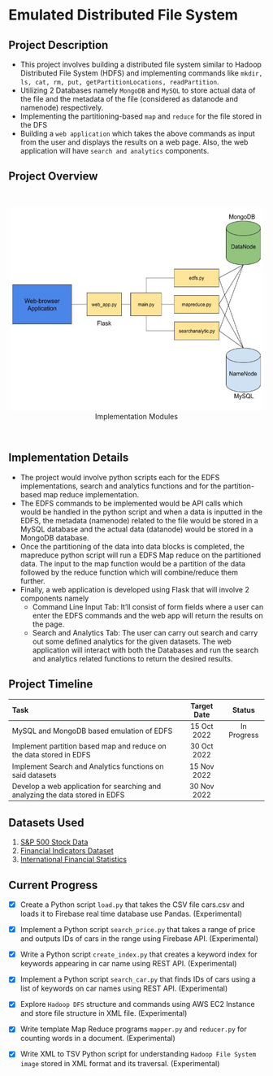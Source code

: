 # Emulated Distributed File System

## Project Description

* This project involves building a distributed file system similar to Hadoop Distributed File System (HDFS) and implementing commands like `mkdir, ls, cat, rm, put, getPartitionLocations, readPartition`.
* Utilizing 2 Databases namely `MongoDB` and `MySQL` to store actual data of the file and the metadata of the file (considered as datanode and namenode) respectively.
* Implementing the partitioning-based `map` and `reduce` for the file stored in the DFS
*  Building a `web application` which takes the above commands as input from the user and displays the results on a web page. Also, the web application will have `search and analytics` components.

## Project Overview

<br>
<p align="center">
<img src="imgs/implementation.jpg" width="500" height="400"/> 
<br>
Implementation Modules
</p>
<br>

## Implementation Details

* The project would involve python scripts each for the EDFS implementations, search and analytics functions and for the partition-based map reduce implementation.
* The EDFS commands to be implemented would be API calls which would be handled in the python script and when a data is inputted in the EDFS, the metadata (namenode) related to the file would be stored in a MySQL database and the actual data (datanode) would be stored in a MongoDB database.
* Once the partitioning of the data into data blocks is completed, the mapreduce python script will run a EDFS Map reduce on the partitioned data. The input to the map function would be a partition of the data followed by the reduce function which will combine/reduce them further.
* Finally, a web application is developed using Flask that will involve 2 components namely
    * Command Line Input Tab: It’ll consist of form fields where a user can enter the EDFS commands and the web app will return the results on the page.
    * Search and Analytics Tab: The user can carry out search and carry out some defined analytics for the given datasets. The web application will interact with both the Databases and run the search and analytics related functions to return the desired results.

## Project Timeline

|                                      Task                                     	            |     Target Date     	|    Status   	|
|:--------------------------------------------------------------------------------------     	|:-------------------:	|:-----------:	|
| MySQL and MongoDB based emulation of EDFS                                     	            |  15 Oct 2022 	        | In Progress 	|
| Implement partition based map and reduce on the data stored in EDFS           	            |  30 Oct 2022 	        |             	|
| Implement Search and Analytics functions on said datasets                     	            |  15 Nov 2022 	        |             	|
| Develop a web application for searching and analyzing the data stored in EDFS 	            |  30 Nov 2022 	        |             	|


## Datasets Used

1. [S&P 500 Stock Data](https://www.kaggle.com/datasets/camnugent/sandp500) 
2. [Financial Indicators Dataset](https://www.kaggle.com/code/cnic92/explore-and-clean-financial-indicators-dataset/data ) 
3. [International Financial Statistics](https://www.kaggle.com/datasets/unitednations/international-financial-statistics?resource=download)


## Current Progress

- [x] Create a Python script `load.py` that takes the CSV file cars.csv and loads it to Firebase real time database use Pandas. (Experimental)
- [x] Implement a Python script `search_price.py` that takes a range of price and outputs IDs of cars in the range using Firebase API. (Experimental)
- [x] Write a Python script `create_index.py` that creates a keyword index for keywords appearing in car name using REST API. (Experimental)
- [x] Implement a Python script `search_car.py` that finds IDs of cars using a list of keywords on car names using REST API. (Experimental)
- [x] Explore `Hadoop DFS` structure and commands using AWS EC2 Instance and store file structure in XML file. (Experimental)
- [x] Write template Map Reduce programs `mapper.py` and `reducer.py` for counting words in a document. (Experimental)
- [x] Write XML to TSV Python script for understanding `Hadoop File System image` stored in XML format and its traversal. (Experimental)




